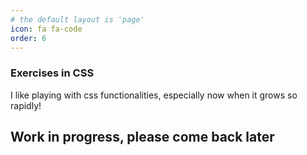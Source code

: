 ```yaml
---
# the default layout is 'page'
icon: fa fa-code
order: 6
---
```



<H3>Exercises in CSS</H3>
I like playing with css functionalities, especially now when it grows so rapidly!<br>

<h2>Work in progress, please come back later</h2>